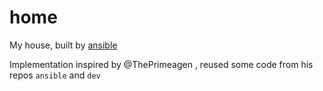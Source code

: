 # home

My house, built by [ansible](https://docs.ansible.com/)

Implementation inspired by @ThePrimeagen , reused some code from his repos `ansible` and `dev`

